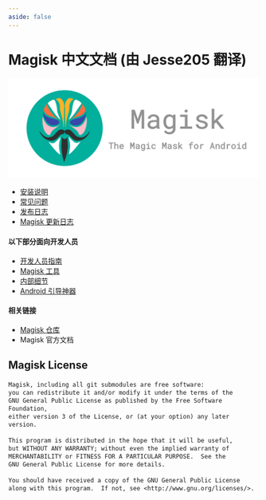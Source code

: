 ```yaml
---
aside: false
---
```


# Magisk 中文文档 (由 Jesse205 翻译)
![logo](images/logo.png)

- [安装说明](install.md)
- [常见问题](faq.md)
- [发布日志](releases/index.md)
- [Magisk  更新日志](changes.md)

#### 以下部分面向开发人员

- [开发人员指南](guides.md)
- [Magisk 工具](tools.md)
- [内部细节](details.md)
- [Android 引导神器](boot.md)

#### 相关链接

- [Magisk 仓库](https://github.com/topjohnwu/Magisk)
- Magisk 官方文档

## Magisk License

    Magisk, including all git submodules are free software:
    you can redistribute it and/or modify it under the terms of the
    GNU General Public License as published by the Free Software Foundation,
    either version 3 of the License, or (at your option) any later version.

    This program is distributed in the hope that it will be useful,
    but WITHOUT ANY WARRANTY; without even the implied warranty of
    MERCHANTABILITY or FITNESS FOR A PARTICULAR PURPOSE.  See the
    GNU General Public License for more details.

    You should have received a copy of the GNU General Public License
    along with this program.  If not, see <http://www.gnu.org/licenses/>.